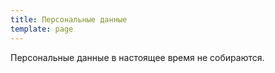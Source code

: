 ```yaml
---
title: Персональные данные
template: page
---
```

Персональные данные в настоящее время не собираются.
